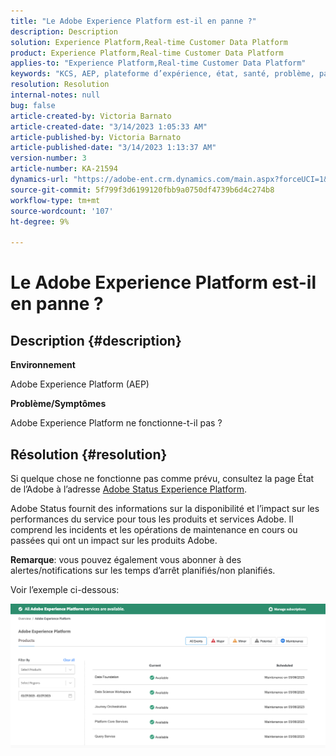 ```yaml
---
title: "Le Adobe Experience Platform est-il en panne ?"
description: Description
solution: Experience Platform,Real-time Customer Data Platform
product: Experience Platform,Real-time Customer Data Platform
applies-to: "Experience Platform,Real-time Customer Data Platform"
keywords: "KCS, AEP, plateforme d’expérience, état, santé, problème, panne"
resolution: Resolution
internal-notes: null
bug: false
article-created-by: Victoria Barnato
article-created-date: "3/14/2023 1:05:33 AM"
article-published-by: Victoria Barnato
article-published-date: "3/14/2023 1:13:37 AM"
version-number: 3
article-number: KA-21594
dynamics-url: "https://adobe-ent.crm.dynamics.com/main.aspx?forceUCI=1&pagetype=entityrecord&etn=knowledgearticle&id=16201d51-04c2-ed11-83ff-6045bd006d92"
source-git-commit: 5f799f3d6199120fbb9a0750df4739b6d4c274b8
workflow-type: tm+mt
source-wordcount: '107'
ht-degree: 9%

---
```


# Le Adobe Experience Platform est-il en panne ?

## Description {#description}


<b>Environnement</b>

Adobe Experience Platform (AEP)

<b>Problème/Symptômes</b>

Adobe Experience Platform ne fonctionne-t-il pas ?


## Résolution {#resolution}


Si quelque chose ne fonctionne pas comme prévu, consultez la page État de l’Adobe à l’adresse [Adobe Status Experience Platform](https://status.adobe.com/cloud/experience_platform#/).

Adobe Status fournit des informations sur la disponibilité et l’impact sur les performances du service pour tous les produits et services Adobe. Il comprend les incidents et les opérations de maintenance en cours ou passées qui ont un impact sur les produits Adobe.

<b>Remarque</b>: vous pouvez également vous abonner à des alertes/notifications sur les temps d’arrêt planifiés/non planifiés.

Voir l’exemple ci-dessous:

![](assets/dc4ebf6a-94b6-ed11-83fe-6045bd006a22.png)
